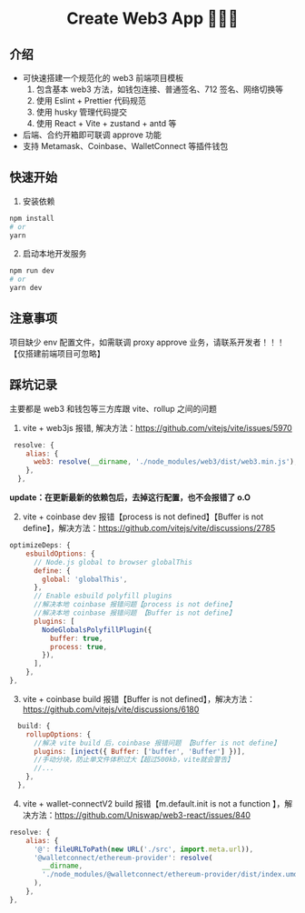 <h1 align="center">Create Web3 App 🚀🚀🚀</h1>

## 介绍

- 可快速搭建一个规范化的 web3 前端项目模板
  1. 包含基本 web3 方法，如钱包连接、普通签名、712 签名、网络切换等
  2. 使用 Eslint + Prettier 代码规范
  3. 使用 husky 管理代码提交
  4. 使用 React + Vite + zustand + antd 等
- 后端、合约开箱即可联调 approve 功能
- 支持 Metamask、Coinbase、WalletConnect 等插件钱包

## 快速开始

1. 安装依赖

```bash
npm install
# or
yarn
```

2. 启动本地开发服务

```bash
npm run dev
# or
yarn dev
```

## 注意事项

项目缺少 env 配置文件，如需联调 proxy approve 业务，请联系开发者！！！【仅搭建前端项目可忽略】

## 踩坑记录

主要都是 web3 和钱包等三方库跟 vite、rollup 之间的问题

1. vite + web3js 报错, 解决方法：https://github.com/vitejs/vite/issues/5970

```js
 resolve: {
    alias: {
      web3: resolve(__dirname, './node_modules/web3/dist/web3.min.js'),
    },
  },
```

**update：在更新最新的依赖包后，去掉这行配置，也不会报错了 o.O**

2. vite + coinbase dev 报错【process is not defined】【Buffer is not define】，解决方法：https://github.com/vitejs/vite/discussions/2785

```js
optimizeDeps: {
    esbuildOptions: {
      // Node.js global to browser globalThis
      define: {
        global: 'globalThis',
      },
      // Enable esbuild polyfill plugins
      //解决本地 coinbase 报错问题【process is not define】
      //解决本地 coinbase 报错问题 【Buffer is not define】
      plugins: [
        NodeGlobalsPolyfillPlugin({
          buffer: true,
          process: true,
        }),
      ],
    },
},
```

3. vite + coinbase build 报错【Buffer is not defined】，解决方法：https://github.com/vitejs/vite/discussions/6180

```js
  build: {
    rollupOptions: {
      //解决 vite build 后，coinbase 报错问题 【Buffer is not define】
      plugins: [inject({ Buffer: ['buffer', 'Buffer'] })],
      //手动分块，防止单文件体积过大【超过500kb，vite就会警告】
      //...
    },
  },
```

4. vite + wallet-connectV2 build 报错【m.default.init is not a function 】，解决方法：https://github.com/Uniswap/web3-react/issues/840

```js
resolve: {
    alias: {
      '@': fileURLToPath(new URL('./src', import.meta.url)),
      '@walletconnect/ethereum-provider': resolve(
        __dirname,
        './node_modules/@walletconnect/ethereum-provider/dist/index.umd.js'
      ),
    },
},
```
